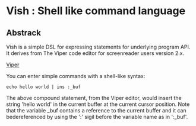 # Vish : Shell like command language

## Abstrack

Vish is a simple DSL for expressing  statements for underlying
program API. It derives from  The Viper code editor for screenreader users version 2.x.

[Viper](https://github.com/edhowland/viper)


You can enter simple commands with a shell-like syntax:

```
echo hello world | ins :_buf
```

The above compound statement, from the Viper editor, would insert the string
'hello world' in the current buffer at the current cursor position. Note that the variable _buf contains
a reference to the current buffer and it can bedereferenced by using
the ':' sigil before the variable name as in ':_buf'.